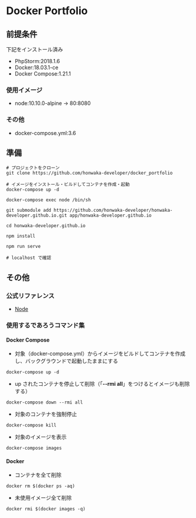 #  Docker Portfolio

## 前提条件
下記をインストール済み

- PhpStorm:2018.1.6
- Docker:18.03.1-ce
- Docker Compose:1.21.1

### 使用イメージ

- node:10.10.0-alpine → 80:8080

### その他

- docker-compose.yml:3.6

## 準備

```
# プロジェクトをクローン
git clone https://github.com/honwaka-developer/docker_portfolio

# イメージをインストール・ビルドしてコンテナを作成・起動
docker-compose up -d

docker-compose exec node /bin/sh

git submodule add https://github.com/honwaka-developer/honwaka-developer.github.io.git app/honwaka-developer.github.io

cd honwaka-developer.github.io

npm install

npm run serve

# localhost で確認
```

## その他

### 公式リファレンス

- [Node](https://docs.docker.com/samples/library/node/)

### 使用するであろうコマンド集

#### Docker Compose
- 対象（docker-compose.yml）からイメージをビルドしてコンテナを作成し、バックグラウンドで起動したままにする
```
docker-compose up -d
```

- up されたコンテナを停止して削除（「**--rmi all**」をつけるとイメージも削除する）
```
docker-compose down --rmi all
```

- 対象のコンテナを強制停止
```
docker-compose kill
```

- 対象のイメージを表示
```
docker-compose images
```

#### Docker
- コンテナを全て削除
```
docker rm $(docker ps -aq)
```

- 未使用イメージ全て削除
```
docker rmi $(docker images -q)
```